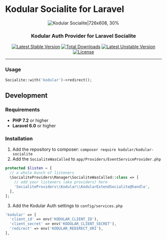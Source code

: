 # Kodular Socialite for Laravel

<div align=center>

![Kodular Socialite|726x608, 30%](https://i.ibb.co/dPsNznK/signup-illustration-50317127aadc.png)


### Kodular Auth Provider for Laravel Socialite



[![Latest Stable Version](https://poser.pugx.org/kodular/kodular-socialite/v)](//packagist.org/packages/kodular/kodular-socialite) [![Total Downloads](https://poser.pugx.org/kodular/kodular-socialite/downloads)](//packagist.org/packages/kodular/kodular-socialite) [![Latest Unstable Version](https://poser.pugx.org/kodular/kodular-socialite/v/unstable)](//packagist.org/packages/kodular/kodular-socialite) [![License](https://poser.pugx.org/kodular/kodular-socialite/license)](//packagist.org/packages/kodular/kodular-socialite)

</div>

---

### Usage

```PHP
Socialite::with('kodular')->redirect();
```


## Development

### Requirements

- **PHP 7.2** or higher
- **Laravel 6.0** or higher

### Installation

1. Add the repository to composer: `composer require kodular/kodular-socialite`
2. Add the `SocialiteWasCalled` to `app/Providers/EventServiceProvider.php`
```PHP
protected $listen = [
  // a whole bunch of listeners
  \SocialiteProviders\Manager\SocialiteWasCalled::class => [
    // add your listeners (aka providers) here
    'SocialiteProviders\\Kodular\\KodularExtendSocialite@handle',
  ],
];
```
3. Add the Kodular Auth settings to `config/services.php`
```PHP
'kodular' => [
  'client_id' => env('KODULAR_CLIENT_ID'),
  'client_secret' => env('KODULAR_CLIENT_SECRET'),
  'redirect' => env('KODULAR_REDIRECT_URI'),
],
```
